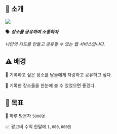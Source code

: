 ## 💬 소개

![](https://github.com/ChoiYongWon/AT/assets/40623433/7f7294b8-3650-405e-9556-9162773b7037)

🗣️ **_장소를 공유하며 소통하자_**

_나만의 지도를 만들고 공유할 수 있는 웹 서비스입니다._

## ⚠️ 배경

🎁 기록하고 싶은 장소를 남들에게 자랑하고 공유하고 싶다.

👀 기록한 장소들을 한눈에 볼 수 있었으면 좋겠다.

## 🥅 목표

👥 하루 방문자 `5000명`

📈 광고비 수익 한달에 `1,000,000원`
